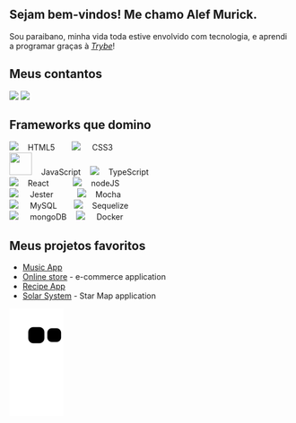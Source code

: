 ## Sejam bem-vindos! Me chamo Alef Murick.

 Sou paraibano, minha vida toda estive envolvido com tecnologia, e aprendi a programar graças à _[Trybe](https://www.betrybe.com/)_!

## Meus contantos
<a href="mailto:alefmurick@hotmail.com"><img src="https://img.shields.io/badge/Microsoft_Outlook-0078D4?style=for-the-badge&logo=microsoft-outlook&logoColor=white"></a> <a href="https://www.https://www.linkedin.com/in/alef-murick/"><img src="https://img.shields.io/badge/LinkedIn-0077B5?style=for-the-badge&logo=linkedin&logoColor=white"></a>

## Frameworks que domino
<div>
   <div>
						<img src="https://cdn.jsdelivr.net/gh/devicons/devicon/icons/html5/html5-original-wordmark.svg" width="40" heigth="40" /> 
     ㅤHTML5ㅤㅤ
     <img src="https://cdn.jsdelivr.net/gh/devicons/devicon/icons/css3/css3-original-wordmark.svg" width="40" heigth="40" /> 
    ㅤ CSS3
	</div>
	<div>
      <img src="https://cdn.jsdelivr.net/gh/devicons/devicon/icons/javascript/javascript-plain.svg" width="40" height="40"/>
      ㅤJavaScriptㅤ
      <img src="https://cdn.jsdelivr.net/gh/devicons/devicon/icons/typescript/typescript-plain.svg" width="40" heigth="40" />
      ㅤTypeScript
	</div>
	<div>
      <img src="https://cdn.jsdelivr.net/gh/devicons/devicon/icons/react/react-original-wordmark.svg" width="40" heigth="40" /> 
      ㅤReactㅤㅤㅤ
      <img src="https://cdn.jsdelivr.net/gh/devicons/devicon/icons/nodejs/nodejs-original.svg"  width="40" heigth="40" />
      ㅤnodeJS
    </div>
    <div>
      <img src="https://cdn.jsdelivr.net/gh/devicons/devicon/icons/jest/jest-plain.svg" width="40" heigth="40" /> 
     ㅤ Jesterㅤㅤㅤ
      <img src="https://cdn.jsdelivr.net/gh/devicons/devicon/icons/mocha/mocha-plain.svg" width="40" heigth="40" /> 
     ㅤMocha
	</div>
	<div>
      <img src="https://cdn.jsdelivr.net/gh/devicons/devicon/icons/mysql/mysql-original-wordmark.svg" width="40" heigth="40" /> 
     ㅤ MySQLㅤㅤ
      <img src="https://cdn.jsdelivr.net/gh/devicons/devicon/icons/sequelize/sequelize-original.svg" width="40" heigth="40"  />
      ㅤSequelize
	</div>
		<div>
      <img src="https://cdn.jsdelivr.net/gh/devicons/devicon/icons/mongodb/mongodb-plain-wordmark.svg" width="40" heigth="40" />
     ㅤ mongoDBㅤ
      <img src="https://cdn.jsdelivr.net/gh/devicons/devicon/icons/docker/docker-plain-wordmark.svg" width="40" heigth="40" /> 
     ㅤ Docker
  </div>
 </div>

## Meus projetos favoritos
* <a href="https://github.com/Alef-Murick/music-app">Music App</a>
* <a href="https://github.com/Alef-Murick/online-store">Online store</a> - e-commerce application
* <a href="https://github.com/Alef-Murick/recipes-app-project">Recipe App</a>
* <a href="https://github.com/Alef-Murick/solar-system">Solar System</a> - Star Map application

![Snake animation](https://github.com/Alef-Murick/Alef-Murick/blob/output/github-contribution-grid-snake.svg)
